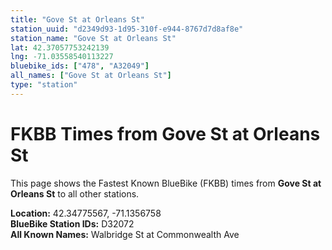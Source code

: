 ```yaml
---
title: "Gove St at Orleans St"
station_uuid: "d2349d93-1d95-310f-e944-8767d7d8af8e"
station_name: "Gove St at Orleans St"
lat: 42.37057753242139
lng: -71.03558540113227
bluebike_ids: ["478", "A32049"]
all_names: ["Gove St at Orleans St"]
type: "station"
---
```


# FKBB Times from Gove St at Orleans St

This page shows the Fastest Known BlueBike (FKBB) times from **Gove St at Orleans St** to all other stations.

**Location:** 42.34775567, -71.1356758  
**BlueBike Station IDs:** D32072  
**All Known Names:** Walbridge St at Commonwealth Ave

